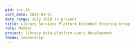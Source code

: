 ```yaml
---
pid: svc_14
sort_date: 2023-03-01
date_range: July 2019 to present
title: Library Services Platform Extended Steering Group
role: Member
project: library-data-platform-query-development
theme: leadership
---
```

